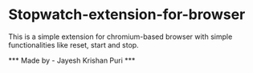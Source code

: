 # Stopwatch-extension-for-browser
This is a simple extension for chromium-based browser with simple functionalities like reset, start and stop.

*** Made by - Jayesh Krishan Puri ***
